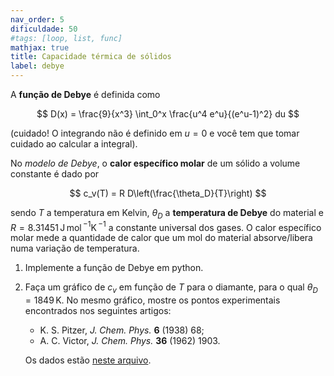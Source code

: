 ```yaml
---
nav_order: 5
dificuldade: 50
#tags: [loop, list, func]
mathjax: true
title: Capacidade térmica de sólidos
label: debye
---
```


A  **função de Debye** é definida como

$$
 D(x) = \frac{9}{x^3} \int_0^x \frac{u^4 e^u}{(e^u-1)^2} du
$$

(cuidado! O integrando não é definido em $u=0$ e você tem que tomar cuidado ao calcular a integral).

No _modelo de Debye_, o **calor específico molar** de um sólido a volume constante é dado por 

$$
 c_v(T) = R D\left(\frac{\theta_D}{T}\right)
$$

sendo $T$ a temperatura em Kelvin, $\theta_D$ a **temperatura de Debye** do material e $R=8.31451\,$J$\,$mol$\,^{-1}$K$\,^{-1}$ a constante universal dos gases. O calor específico molar mede a quantidade de calor que um mol do material absorve/libera numa variação de temperatura.

1. Implemente a função de Debye em python.
1. Faça um gráfico de $c_v$ em função de $T$ para o diamante, para o qual $\theta_D=1849\,$K. No mesmo gráfico, mostre os pontos experimentais encontrados nos seguintes artigos: 
    - K. S. Pitzer, _J. Chem. Phys._ **6** (1938) 68; 
    - A. C. Victor, _J. Chem. Phys._ **36** (1962) 1903. 

    Os dados estão [neste arquivo]({{site.baseurl}}/assets/data/diamante.dat).
